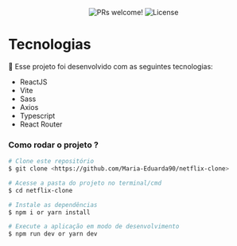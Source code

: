 <p align="center">
 <img src="https://img.shields.io/static/v1?label=PRs&message=welcome&color=49AA26&labelColor=000000" alt="PRs welcome!" />

  <img alt="License" src="https://img.shields.io/static/v1?label=license&message=MIT&color=49AA26&labelColor=000000">
</p>

# Tecnologias

🚀 Esse projeto foi desenvolvido com as seguintes tecnologias:

- ReactJS
- Vite
- Sass
- Axios
- Typescript
- React Router

### Como rodar o projeto ?

```bash
# Clone este repositório
$ git clone <https://github.com/Maria-Eduarda90/netflix-clone>

# Acesse a pasta do projeto no terminal/cmd
$ cd netflix-clone

# Instale as dependências
$ npm i or yarn install

# Execute a aplicação em modo de desenvolvimento
$ npm run dev or yarn dev

```

</br>
